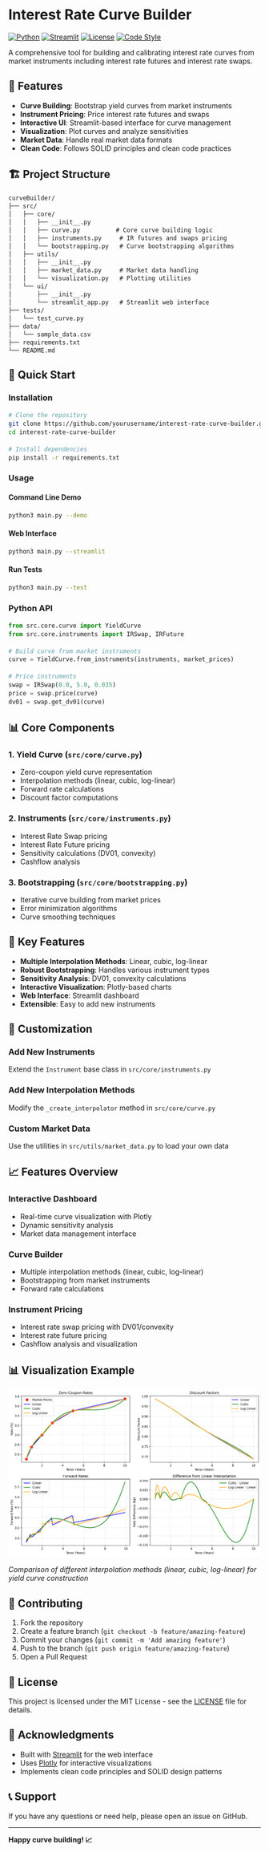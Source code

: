 # Interest Rate Curve Builder

[![Python](https://img.shields.io/badge/Python-3.9+-blue.svg)](https://www.python.org/downloads/)
[![Streamlit](https://img.shields.io/badge/Streamlit-1.28+-red.svg)](https://streamlit.io/)
[![License](https://img.shields.io/badge/License-MIT-green.svg)](LICENSE)
[![Code Style](https://img.shields.io/badge/Code%20Style-Black-black.svg)](https://github.com/psf/black)

A comprehensive tool for building and calibrating interest rate curves from market instruments including interest rate futures and interest rate swaps.

## 🌟 Features

- **Curve Building**: Bootstrap yield curves from market instruments
- **Instrument Pricing**: Price interest rate futures and swaps
- **Interactive UI**: Streamlit-based interface for curve management
- **Visualization**: Plot curves and analyze sensitivities
- **Market Data**: Handle real market data formats
- **Clean Code**: Follows SOLID principles and clean code practices

## 🏗️ Project Structure

```
curveBuilder/
├── src/
│   ├── core/
│   │   ├── __init__.py
│   │   ├── curve.py          # Core curve building logic
│   │   ├── instruments.py     # IR futures and swaps pricing
│   │   └── bootstrapping.py   # Curve bootstrapping algorithms
│   ├── utils/
│   │   ├── __init__.py
│   │   ├── market_data.py     # Market data handling
│   │   └── visualization.py   # Plotting utilities
│   └── ui/
│       ├── __init__.py
│       └── streamlit_app.py   # Streamlit web interface
├── tests/
│   └── test_curve.py
├── data/
│   └── sample_data.csv
├── requirements.txt
└── README.md
```

## 🚀 Quick Start

### Installation

```bash
# Clone the repository
git clone https://github.com/yourusername/interest-rate-curve-builder.git
cd interest-rate-curve-builder

# Install dependencies
pip install -r requirements.txt
```

### Usage

#### Command Line Demo
```bash
python3 main.py --demo
```

#### Web Interface
```bash
python3 main.py --streamlit
```

#### Run Tests
```bash
python3 main.py --test
```

### Python API

```python
from src.core.curve import YieldCurve
from src.core.instruments import IRSwap, IRFuture

# Build curve from market instruments
curve = YieldCurve.from_instruments(instruments, market_prices)

# Price instruments
swap = IRSwap(0.0, 5.0, 0.035)
price = swap.price(curve)
dv01 = swap.get_dv01(curve)
```

## 📊 Core Components

### 1. Yield Curve (`src/core/curve.py`)
- Zero-coupon yield curve representation
- Interpolation methods (linear, cubic, log-linear)
- Forward rate calculations
- Discount factor computations

### 2. Instruments (`src/core/instruments.py`)
- Interest Rate Swap pricing
- Interest Rate Future pricing
- Sensitivity calculations (DV01, convexity)
- Cashflow analysis

### 3. Bootstrapping (`src/core/bootstrapping.py`)
- Iterative curve building from market prices
- Error minimization algorithms
- Curve smoothing techniques

## 🎯 Key Features

- **Multiple Interpolation Methods**: Linear, cubic, log-linear
- **Robust Bootstrapping**: Handles various instrument types
- **Sensitivity Analysis**: DV01, convexity calculations
- **Interactive Visualization**: Plotly-based charts
- **Web Interface**: Streamlit dashboard
- **Extensible**: Easy to add new instruments

## 🔧 Customization

### Add New Instruments
Extend the `Instrument` base class in `src/core/instruments.py`

### Add New Interpolation Methods
Modify the `_create_interpolator` method in `src/core/curve.py`

### Custom Market Data
Use the utilities in `src/utils/market_data.py` to load your own data

## 📈 Features Overview

### Interactive Dashboard
- Real-time curve visualization with Plotly
- Dynamic sensitivity analysis
- Market data management interface

### Curve Builder
- Multiple interpolation methods (linear, cubic, log-linear)
- Bootstrapping from market instruments
- Forward rate calculations

### Instrument Pricing
- Interest rate swap pricing with DV01/convexity
- Interest rate future pricing
- Cashflow analysis and visualization

## 📊 Visualization Example

![Interpolation Methods Comparison](docs/interpolation_comparison.png)

*Comparison of different interpolation methods (linear, cubic, log-linear) for yield curve construction*

## 🤝 Contributing

1. Fork the repository
2. Create a feature branch (`git checkout -b feature/amazing-feature`)
3. Commit your changes (`git commit -m 'Add amazing feature'`)
4. Push to the branch (`git push origin feature/amazing-feature`)
5. Open a Pull Request

## 📝 License

This project is licensed under the MIT License - see the [LICENSE](LICENSE) file for details.

## 🙏 Acknowledgments

- Built with [Streamlit](https://streamlit.io/) for the web interface
- Uses [Plotly](https://plotly.com/) for interactive visualizations
- Implements clean code principles and SOLID design patterns

## 📞 Support

If you have any questions or need help, please open an issue on GitHub.

---

**Happy curve building! 📈**